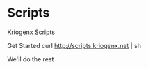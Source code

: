 Scripts
=======

Kriogenx Scripts

Get Started
curl http://scripts.kriogenx.net | sh

We'll do the rest
